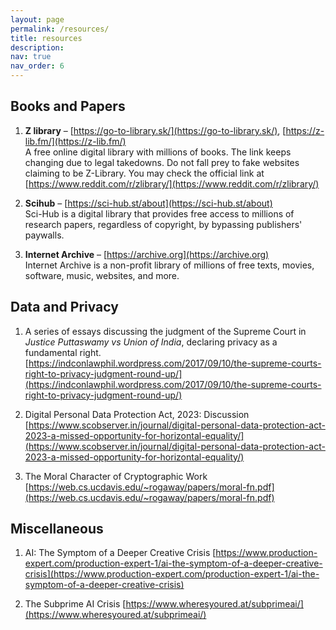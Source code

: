 ```yaml
---
layout: page
permalink: /resources/
title: resources
description: 
nav: true
nav_order: 6
---
```


## Books and Papers

1. **Z library** – [https://go-to-library.sk/](https://go-to-library.sk/), [https://z-lib.fm/](https://z-lib.fm/)  
   A free online digital library with millions of books. The link keeps changing due to legal takedowns. Do not fall prey to fake websites claiming to be Z-Library. You may check the official link at [https://www.reddit.com/r/zlibrary/](https://www.reddit.com/r/zlibrary/)

2. **Scihub** – [https://sci-hub.st/about](https://sci-hub.st/about)  
   Sci-Hub is a digital library that provides free access to millions of research papers, regardless of copyright, by bypassing publishers' paywalls.

3. **Internet Archive** – [https://archive.org](https://archive.org)  
   Internet Archive is a non-profit library of millions of free texts, movies, software, music, websites, and more.

## Data and Privacy

1. A series of essays discussing the judgment of the Supreme Court in *Justice Puttaswamy vs Union of India*, declaring privacy as a fundamental right.  
   [https://indconlawphil.wordpress.com/2017/09/10/the-supreme-courts-right-to-privacy-judgment-round-up/](https://indconlawphil.wordpress.com/2017/09/10/the-supreme-courts-right-to-privacy-judgment-round-up/)

2. Digital Personal Data Protection Act, 2023: Discussion  
   [https://www.scobserver.in/journal/digital-personal-data-protection-act-2023-a-missed-opportunity-for-horizontal-equality/](https://www.scobserver.in/journal/digital-personal-data-protection-act-2023-a-missed-opportunity-for-horizontal-equality/)

3. The Moral Character of Cryptographic Work
[https://web.cs.ucdavis.edu/~rogaway/papers/moral-fn.pdf](https://web.cs.ucdavis.edu/~rogaway/papers/moral-fn.pdf)

## Miscellaneous

1. AI: The Symptom of a Deeper Creative Crisis 
[https://www.production-expert.com/production-expert-1/ai-the-symptom-of-a-deeper-creative-crisis](https://www.production-expert.com/production-expert-1/ai-the-symptom-of-a-deeper-creative-crisis)

2. The Subprime AI Crisis
[https://www.wheresyoured.at/subprimeai/](https://www.wheresyoured.at/subprimeai/)


